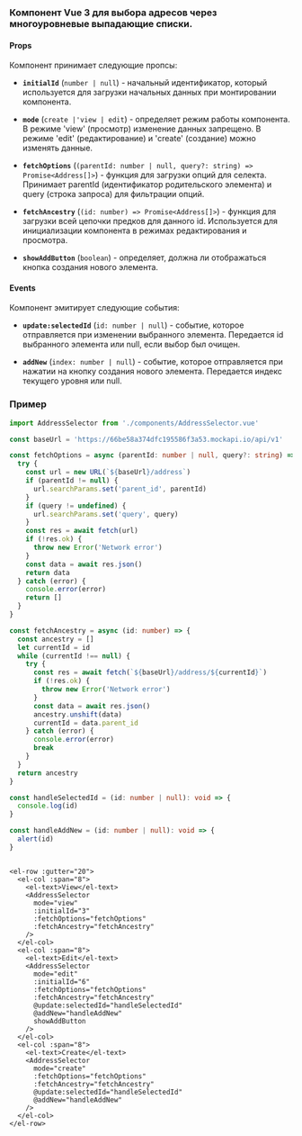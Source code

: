 ### Компонент Vue 3 для выбора адресов через многоуровневые выпадающие списки.

#### Props

Компонент принимает следующие пропсы:

- **`initialId`** (`number | null`) - начальный идентификатор, который используется для загрузки начальных данных при монтировании компонента.

- **`mode`** (`create |'view | edit`) - определяет режим работы компонента. В режиме 'view' (просмотр) изменение данных запрещено. В режиме 'edit' (редактирование) и 'create' (создание) можно изменять данные.

- **`fetchOptions`** (`(parentId: number | null, query?: string) => Promise<Address[]>`) - функция для загрузки опций для селекта. Принимает parentId (идентификатор родительского элемента) и query (строка запроса) для фильтрации опций.

- **`fetchAncestry`** (`(id: number) => Promise<Address[]>`) - функция для загрузки всей цепочки предков для данного id. Используется для инициализации компонента в режимах редактирования и просмотра.

- **`showAddButton`** (`boolean`) - определяет, должна ли отображаться кнопка создания нового элемента.

#### Events

Компонент эмитирует следующие события:

- **`update:selectedId`** (`id: number | null`) - событие, которое отправляется при изменении выбранного элемента. Передается id выбранного элемента или null, если выбор был очищен.

- **`addNew`** (`index: number | null`) - событие, которое отправляется при нажатии на кнопку создания нового элемента. Передается индекс текущего уровня или null.

### Пример

```ts
import AddressSelector from './components/AddressSelector.vue'

const baseUrl = 'https://66be58a374dfc195586f3a53.mockapi.io/api/v1'

const fetchOptions = async (parentId: number | null, query?: string) => {
  try {
    const url = new URL(`${baseUrl}/address`)
    if (parentId != null) {
      url.searchParams.set('parent_id', parentId)
    }
    if (query != undefined) {
      url.searchParams.set('query', query)
    }
    const res = await fetch(url)
    if (!res.ok) {
      throw new Error('Network error')
    }
    const data = await res.json()
    return data
  } catch (error) {
    console.error(error)
    return []
  }
}

const fetchAncestry = async (id: number) => {
  const ancestry = []
  let currentId = id
  while (currentId !== null) {
    try {
      const res = await fetch(`${baseUrl}/address/${currentId}`)
      if (!res.ok) {
        throw new Error('Network error')
      }
      const data = await res.json()
      ancestry.unshift(data)
      currentId = data.parent_id
    } catch (error) {
      console.error(error)
      break
    }
  }
  return ancestry
}

const handleSelectedId = (id: number | null): void => {
  console.log(id)
}

const handleAddNew = (id: number | null): void => {
  alert(id)
}
```

```vue

<el-row :gutter="20">
  <el-col :span="8">
    <el-text>View</el-text>
    <AddressSelector
      mode="view"
      :initialId="3"
      :fetchOptions="fetchOptions"
      :fetchAncestry="fetchAncestry"
    />
  </el-col>
  <el-col :span="8">
    <el-text>Edit</el-text>
    <AddressSelector
      mode="edit"
      :initialId="6"
      :fetchOptions="fetchOptions"
      :fetchAncestry="fetchAncestry"
      @update:selectedId="handleSelectedId"
      @addNew="handleAddNew"
      showAddButton
    />
  </el-col>
  <el-col :span="8">
    <el-text>Create</el-text>
    <AddressSelector
      mode="create"
      :fetchOptions="fetchOptions"
      :fetchAncestry="fetchAncestry"
      @update:selectedId="handleSelectedId"
      @addNew="handleAddNew"
    />
  </el-col>
</el-row>
```
